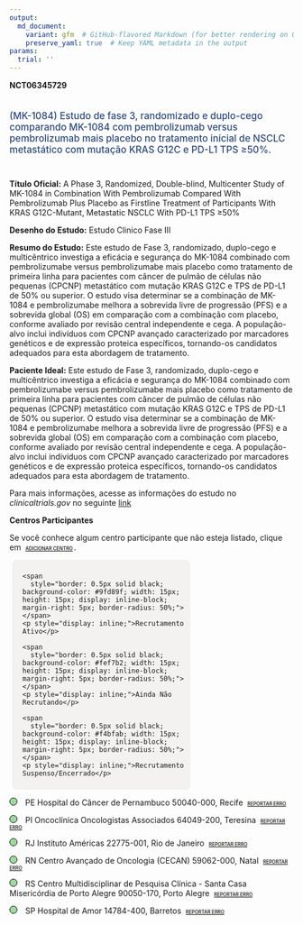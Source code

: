 ```yaml
---
output: 
  md_document:
    variant: gfm  # GitHub-flavored Markdown (for better rendering on GitHub)
    preserve_yaml: true  # Keep YAML metadata in the output
params:
  trial: ''
---
```


**NCT06345729**

<div style="padding: 5px 5px 5px 0px; font-size: 1.20em; font-weight: 500; color: #2E4A7F; text-align: left; margin-bottom: 20px">

(MK-1084) Estudo de fase 3, randomizado e duplo-cego comparando MK-1084
com pembrolizumab versus pembrolizumab mais placebo no tratamento
inicial de NSCLC metastático com mutação KRAS G12C e PD-L1 TPS ≥50%.

</div>

**Título Oficial:** A Phase 3, Randomized, Double-blind, Multicenter
Study of MK-1084 in Combination With Pembrolizumab Compared With
Pembrolizumab Plus Placebo as Firstline Treatment of Participants With
KRAS G12C-Mutant, Metastatic NSCLC With PD-L1 TPS ≥50%

**Desenho do Estudo:** Estudo Clinico Fase III

**Resumo do Estudo:** Este estudo de Fase 3, randomizado, duplo-cego e
multicêntrico investiga a eficácia e segurança do MK-1084 combinado com
pembrolizumabe versus pembrolizumabe mais placebo como tratamento de
primeira linha para pacientes com câncer de pulmão de células não
pequenas (CPCNP) metastático com mutação KRAS G12C e TPS de PD-L1 de 50%
ou superior. O estudo visa determinar se a combinação de MK-1084 e
pembrolizumabe melhora a sobrevida livre de progressão (PFS) e a
sobrevida global (OS) em comparação com a combinação com placebo,
conforme avaliado por revisão central independente e cega. A
população-alvo inclui indivíduos com CPCNP avançado caracterizado por
marcadores genéticos e de expressão proteica específicos, tornando-os
candidatos adequados para esta abordagem de tratamento.

**Paciente Ideal:** Este estudo de Fase 3, randomizado, duplo-cego e
multicêntrico investiga a eficácia e segurança do MK-1084 combinado com
pembrolizumabe versus pembrolizumabe mais placebo como tratamento de
primeira linha para pacientes com câncer de pulmão de células não
pequenas (CPCNP) metastático com mutação KRAS G12C e TPS de PD-L1 de 50%
ou superior. O estudo visa determinar se a combinação de MK-1084 e
pembrolizumabe melhora a sobrevida livre de progressão (PFS) e a
sobrevida global (OS) em comparação com a combinação com placebo,
conforme avaliado por revisão central independente e cega. A
população-alvo inclui indivíduos com CPCNP avançado caracterizado por
marcadores genéticos e de expressão proteica específicos, tornando-os
candidatos adequados para esta abordagem de tratamento.

Para mais informações, acesse as informações do estudo no
*clinicaltrials.gov* no seguinte
[link](https://clinicaltrials.gov/ct2/show/NCT06345729)

**Centros Participantes**

Se você conhece algum centro participante que não esteja listado, clique
em
<span style="color: #2E4A7F; margin-left: 2px; padding: 2px; background-color: #f3f2f1; border-radius: 8px; font-weight: 500; font-size: 0.6em">[ADICIONAR
CENTRO](https://flazar.shinyapps.io/formsapp?study_nct_id=NCT06345729&location_id=N%2FA&location_full_name=N%2FA&form_type=Adicionar%20Centro%7D)</span>.

<div style="margin-bottom: 8px; margin-left: 5px; padding: 8px; max-width: 300px; background-color: #f3f2f1; border-radius: 8px;">

<div style="margin-left: 10px;">

    <span 
      style="border: 0.5px solid black; background-color: #9fd89f; width: 15px; height: 15px; display: inline-block; margin-right: 5px; border-radius: 50%;"></span>
    <p style="display: inline;">Recrutamento Ativo</p>

</div>

<div style="margin-left: 10px;">

    <span 
      style="border: 0.5px solid black; background-color: #fef7b2; width: 15px; height: 15px; display: inline-block; margin-right: 5px; border-radius: 50%;"></span>
    <p style="display: inline;">Ainda Não Recrutando</p>

</div>

<div style="margin-left: 10px;">

    <span 
      style="border: 0.5px solid black; background-color: #f4bfab; width: 15px; height: 15px; display: inline-block; margin-right: 5px; border-radius: 50%;"></span>
    <p style="display: inline;">Recrutamento Suspenso/Encerrado</p>

</div>

</div>

<span style="border: 0.5px solid black; display: inline-block; width: 12px; height: 12px; border-radius: 50%; margin-right: 10px; padding-bottom: 0px; background-color: #9fd89f;"></span>
PE Hospital do Câncer de Pernambuco 50040-000, Recife
<span style="color: #2E4A7F; margin-left: 2px; padding: 2px; background-color: #f3f2f1; border-radius: 8px; font-weight: 500; font-size: 0.6em">[REPORTAR
ERRO](https://flazar.shinyapps.io/formsapp?study_nct_id=NCT06345729&location_id=HOSPITALDECANCERDERECIFESITE0447RECIFEPERNAMBUCO50040000BRAZIL&location_full_name=Hospital%20do%20C%C3%A2ncer%20de%20Pernambuco%2C%2050040-000%2C%20Recife&form_type=Reportar%20Erro)</span>

<span style="border: 0.5px solid black; display: inline-block; width: 12px; height: 12px; border-radius: 50%; margin-right: 10px; padding-bottom: 0px; background-color: #9fd89f;"></span>
PI Oncoclínica Oncologistas Associados 64049-200, Teresina
<span style="color: #2E4A7F; margin-left: 2px; padding: 2px; background-color: #f3f2f1; border-radius: 8px; font-weight: 500; font-size: 0.6em">[REPORTAR
ERRO](https://flazar.shinyapps.io/formsapp?study_nct_id=NCT06345729&location_id=ONCOCLINICAONCOLOGISTASASSOCIADOSSITE0441TEREZINAPIAUI64049200BRAZIL&location_full_name=Oncocl%C3%ADnica%20Oncologistas%20Associados%2C%2064049-200%2C%20Teresina&form_type=Reportar%20Erro)</span>

<span style="border: 0.5px solid black; display: inline-block; width: 12px; height: 12px; border-radius: 50%; margin-right: 10px; padding-bottom: 0px; background-color: #9fd89f;"></span>
RJ Instituto Américas 22775-001, Rio de Janeiro
<span style="color: #2E4A7F; margin-left: 2px; padding: 2px; background-color: #f3f2f1; border-radius: 8px; font-weight: 500; font-size: 0.6em">[REPORTAR
ERRO](https://flazar.shinyapps.io/formsapp?study_nct_id=NCT06345729&location_id=AMERICASSITE0431RIODEJANEIRO22775001BRAZIL&location_full_name=Instituto%20Am%C3%A9ricas%2C%2022775-001%2C%20Rio%20de%20Janeiro&form_type=Reportar%20Erro)</span>

<span style="border: 0.5px solid black; display: inline-block; width: 12px; height: 12px; border-radius: 50%; margin-right: 10px; padding-bottom: 0px; background-color: #9fd89f;"></span>
RN Centro Avançado de Oncologia (CECAN) 59062-000, Natal
<span style="color: #2E4A7F; margin-left: 2px; padding: 2px; background-color: #f3f2f1; border-radius: 8px; font-weight: 500; font-size: 0.6em">[REPORTAR
ERRO](https://flazar.shinyapps.io/formsapp?study_nct_id=NCT06345729&location_id=LIGANORTERIOGRANDENSECONTRAOCANCERSITE0439NATALRIOGRANDEDONORTE59062000BRAZIL&location_full_name=Centro%20Avan%C3%A7ado%20de%20Oncologia%20%28CECAN%29%2C%2059062-000%2C%20Natal&form_type=Reportar%20Erro)</span>

<span style="border: 0.5px solid black; display: inline-block; width: 12px; height: 12px; border-radius: 50%; margin-right: 10px; padding-bottom: 0px; background-color: #9fd89f;"></span>
RS Centro Multidisciplinar de Pesquisa Clínica - Santa Casa Misericórdia
de Porto Alegre 90050-170, Porto Alegre
<span style="color: #2E4A7F; margin-left: 2px; padding: 2px; background-color: #f3f2f1; border-radius: 8px; font-weight: 500; font-size: 0.6em">[REPORTAR
ERRO](https://flazar.shinyapps.io/formsapp?study_nct_id=NCT06345729&location_id=IRMANDADEDASANTACASADEMISERICORDIADEPORTOALEGRECENTROMULTIDISCIPLINARDEPESQUISACLINICAPORTOALEGRERIOGRANDEDOSUL90050170BRAZIL&location_full_name=Centro%20Multidisciplinar%20de%20Pesquisa%20Cl%C3%ADnica%20-%20Santa%20Casa%20Miseric%C3%B3rdia%20de%20Porto%20Alegre%2C%2090050-170%2C%20Porto%20Alegre&form_type=Reportar%20Erro)</span>

<span style="border: 0.5px solid black; display: inline-block; width: 12px; height: 12px; border-radius: 50%; margin-right: 10px; padding-bottom: 0px; background-color: #9fd89f;"></span>
SP Hospital de Amor 14784-400, Barretos
<span style="color: #2E4A7F; margin-left: 2px; padding: 2px; background-color: #f3f2f1; border-radius: 8px; font-weight: 500; font-size: 0.6em">[REPORTAR
ERRO](https://flazar.shinyapps.io/formsapp?study_nct_id=NCT06345729&location_id=FUNDACAOPIOXIIHOSPITALDECANCERDEBARRETOSUNIDADEDEPESQUISACLINICASITE0437BARRETOSSAOPAULO14784400BRAZIL&location_full_name=Hospital%20de%20Amor%2C%2014784-400%2C%20Barretos&form_type=Reportar%20Erro)</span>
